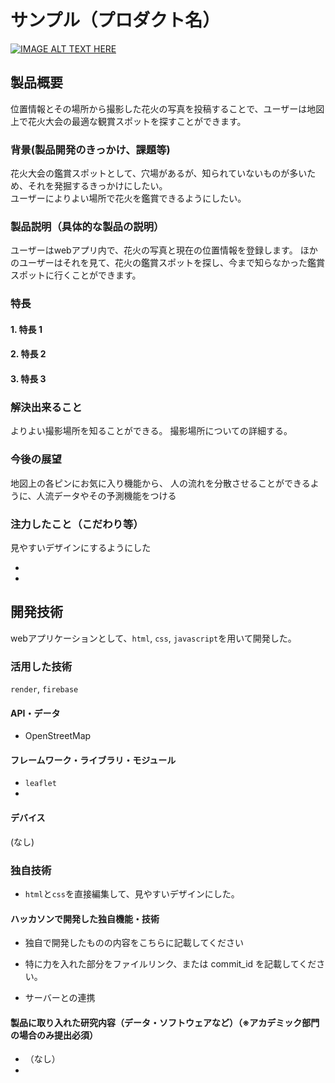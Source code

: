 # サンプル（プロダクト名）

[![IMAGE ALT TEXT HERE](https://jphacks.com/wp-content/uploads/2023/07/JPHACKS2023_ogp.png)](https://www.youtube.com/watch?v=yYRQEdfGjEg)

## 製品概要
位置情報とその場所から撮影した花火の写真を投稿することで、ユーザーは地図上で花火大会の最適な観賞スポットを探すことができます。

### 背景(製品開発のきっかけ、課題等)
花火大会の鑑賞スポットとして、穴場があるが、知られていないものが多いため、それを発掘するきっかけにしたい。  
ユーザーによりよい場所で花火を鑑賞できるようにしたい。

### 製品説明（具体的な製品の説明）
ユーザーはwebアプリ内で、花火の写真と現在の位置情報を登録します。
ほかのユーザーはそれを見て、花火の鑑賞スポットを探し、今まで知らなかった鑑賞スポットに行くことができます。

### 特長

#### 1. 特長 1


#### 2. 特長 2

#### 3. 特長 3

### 解決出来ること
よりよい撮影場所を知ることができる。
撮影場所についての詳細する。

### 今後の展望
地図上の各ピンにお気に入り機能から、
人の流れを分散させることができるように、人流データやその予測機能をつける


### 注力したこと（こだわり等）
見やすいデザインにするようにした

-
-

## 開発技術
webアプリケーションとして、`html`, `css`, `javascript`を用いて開発した。

### 活用した技術
`render`, `firebase`

#### API・データ
- OpenStreetMap

#### フレームワーク・ライブラリ・モジュール
- `leaflet`
- 

#### デバイス
(なし)

### 独自技術
- `html`と`css`を直接編集して、見やすいデザインにした。

#### ハッカソンで開発した独自機能・技術

- 独自で開発したものの内容をこちらに記載してください
- 特に力を入れた部分をファイルリンク、または commit_id を記載してください。

- サーバーとの連携


#### 製品に取り入れた研究内容（データ・ソフトウェアなど）（※アカデミック部門の場合のみ提出必須）

- （なし）
-
